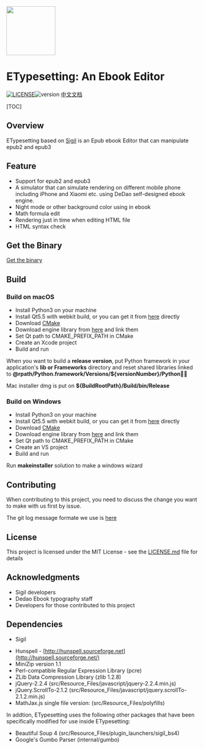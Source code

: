 <img src="./src/Resource_Files/icon/app_icon_512.png" width=128/>

# ETypesetting: An Ebook Editor

[![LICENSE](https://img.shields.io/packagist/l/doctrine/orm.svg)](./LICENSE.md)![version](https://img.shields.io/badge/version-0.9.27-green.svg)
[中文文档](./README-CH.md)

[TOC]

## Overview

ETypesetting based on [Sigil](https://github.com/Sigil-Ebook/Sigil) is an Epub ebook Editor that can manipulate epub2 and epub3

## Feature

* Support for epub2 and epub3
* A simulator that can simulate rendering on different mobile phone including iPhone and Xiaomi etc. using DeDao self-designed ebook engine.
* Night mode or other background color using in ebook
* Math formula edit
* Rendering just in time when editing HTML file
* HTML syntax check

## Get the Binary

[Get the binary](https://github.com/luojilab/ETypeSetting/releases)

## Build

### Build on macOS

* Install Python3 on your machine
* Install Qt5.5 with webkit build, or you can get it from [here]() directly
* Download [CMake](https://cmake.org/)
* Download engine library from [here]() and link them
* Set Qt path to CMAKE_PREFIX_PATH in CMake
* Create an Xcode project
* Build and run

When you want to build a **release version**, put Python framework in your application's **lib or Frameworks** directory and reset shared libraries linked to **@rpath/Python.framework/Versions/${versionNumber}/Python**

Mac installer dmg is put on **${BuildRootPath}/Build/bin/Release**

### Build on Windows

- Install Python3 on your machine
- Install Qt5.5 with webkit build, or you can get it from [here]() directly
- Download [CMake](https://cmake.org/)
- Download engine library from [here]() and link them
- Set Qt path to CMAKE_PREFIX_PATH in CMake
- Create an VS project
- Build and run

Run **makeinstaller** solution to make a windows wizard

## Contributing

When contributing to this project, you need to discuss the change you want to make with us first by issue.

The git log message formate we use is [here](https://github.com/angular/angular/blob/master/CONTRIBUTING.md#commit)

## License

This project is licensed under the MIT License - see the [LICENSE.md](./LICENSE.md) file for details

## Acknowledgments

* Sigil developers
* Dedao Ebook typography staff
* Developers for those contributed to this project

## Dependencies

* Sigil

- Hunspell - [http://hunspell.sourceforge.net](http://hunspell.sourceforge.net/)
- MiniZip version 1.1
- Perl-compatible Regular Expression Library (pcre)
- ZLib Data Compression Library (zlib 1.2.8)
- jQuery-2.2.4 (src/Resource_Files/javascript/jquery-2.2.4.min.js)
- jQuery.ScrollTo-2.1.2 (src/Resource_Files/javascript/jquery.scrollTo-2.1.2.min.js)
- MathJax.js single file version: (src/Resource_Files/polyfills)

In addtion, ETypesetting uses the following other packages that have been specifically modified for use inside ETypesetting:

- Beautiful Soup 4 (src/Resource_Files/plugin_launchers/sigil_bs4)
- Google's Gumbo Parser (internal/gumbo)

